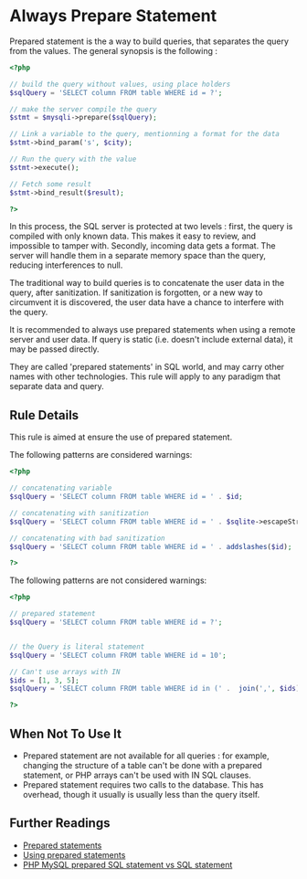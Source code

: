 <!-- Security -->
# Always Prepare Statement

Prepared statement is the a way to build queries, that separates the query from the values. The general synopsis is the following : 

```php
<?php

// build the query without values, using place holders
$sqlQuery = 'SELECT column FROM table WHERE id = ?';

// make the server compile the query
$stmt = $mysqli->prepare($sqlQuery);

// Link a variable to the query, mentionning a format for the data
$stmt->bind_param('s', $city);

// Run the query with the value
$stmt->execute();

// Fetch some result
$stmt->bind_result($result);

?>
```
In this process, the SQL server is protected at two levels : first, the query is compiled with only known data. This makes it easy to review, and impossible to tamper with. Secondly, incoming data gets a format. The server will handle them in a separate memory space than the query, reducing interferences to null.

The traditional way to build queries is to concatenate the user data in the query, after sanitization. If sanitization is forgotten, or a new way to circumvent it is discovered, the user data have a chance to interfere with the query. 
 
It is recommended to always use prepared statements when using a remote server and user data. If query is static (i.e. doesn't include external data), it may be passed directly. 

They are called 'prepared statements' in SQL world, and may carry other names with other technologies. This rule will apply to any paradigm that separate data and query. 

## Rule Details

This rule is aimed at ensure the use of prepared statement.

The following patterns are considered warnings:

```php
<?php

// concatenating variable
$sqlQuery = 'SELECT column FROM table WHERE id = ' . $id;

// concatenating with sanitization
$sqlQuery = 'SELECT column FROM table WHERE id = ' . $sqlite->escapeString($id);

// concatenating with bad sanitization
$sqlQuery = 'SELECT column FROM table WHERE id = ' . addslashes($id);

?>
```

The following patterns are not considered warnings:

```php
<?php

// prepared statement
$sqlQuery = 'SELECT column FROM table WHERE id = ?';


// the Query is literal statement
$sqlQuery = 'SELECT column FROM table WHERE id = 10';

// Can't use arrays with IN
$ids = [1, 3, 5];
$sqlQuery = 'SELECT column FROM table WHERE id in (' .  join(',', $ids).')';

?>
```

<!--
### Options
-->

## When Not To Use It
* Prepared statement are not available for all queries : for example, changing the structure of a table can't be done with a prepared statement, or PHP arrays can't be used with IN SQL clauses. 
* Prepared statement requires two calls to the database. This has overhead, though it usually is usually less than the query itself. 

## Further Readings
* [Prepared statements](http://php.net/mysqli.quickstart.prepared-statements)
* [Using prepared statements](https://www.inanimatt.com/php-prepared-statements.html)
* [PHP MySQL prepared SQL statement vs SQL statement](http://erlycoder.com/69/php-mysql-prepared-sql-statement-vs-sql-statement)
